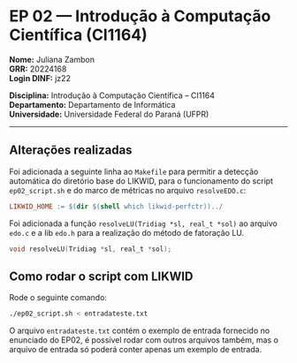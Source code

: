 # EP 02 — Introdução à Computação Científica (CI1164)

**Nome:** Juliana Zambon  
**GRR:** 20224168  
**Login DINF:** jz22

**Disciplina:** Introdução à Computação Científica – CI1164  
**Departamento:** Departamento de Informática  
**Universidade:** Universidade Federal do Paraná (UFPR)

---

## Alterações realizadas
Foi adicionada a seguinte linha ao `Makefile` para permitir a detecção
automática do diretório base do LIKWID, para o funcionamento do script
`ep02_script.sh` e do marco de métricas no arquivo `resolveEDO.c`:

```makefile
LIKWID_HOME := $(dir $(shell which likwid-perfctr))../
```

Foi adicionada a função `resolveLU(Tridiag *sl, real_t *sol)` ao 
arquivo `edo.c` e a lib `edo.h` para a realização do método de 
fatoração LU.

```edo.h
void resolveLU(Tridiag *sl, real_t *sol);
```


## Como rodar o script com LIKWID

Rode o seguinte comando:

```ep02_script.sh
./ep02_script.sh < entradateste.txt
```

O arquivo `entradateste.txt` contém o exemplo de entrada fornecido no enunciado do EP02,
é possível rodar com outros arquivos também, mas o arquivo de entrada só poderá conter 
apenas um exemplo de entrada.